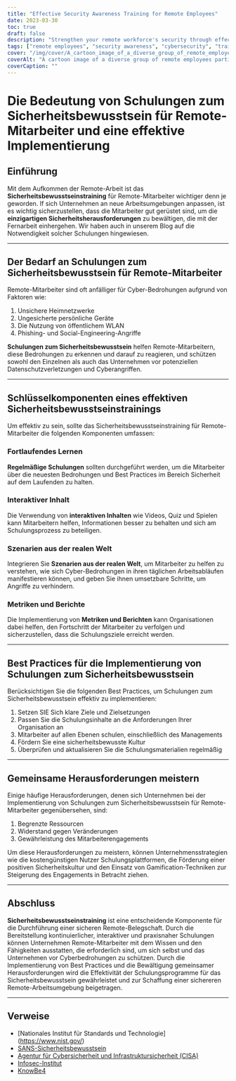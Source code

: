 ```yaml
---
title: "Effective Security Awareness Training for Remote Employees"
date: 2023-03-30
toc: true
draft: false
description: "Strengthen your remote workforce's security through effective security awareness training, and learn how to implement it successfully."
tags: ["remote employees", "security awareness", "cybersecurity", "training", "remote workforce", "phishing", "best practices", "security culture", "gamification", "NIST", "CISA", "SANS Security Awareness", "Infosec Institute", "KnowBe4", "continuous learning", "real-world scenarios", "interactive training", "cyber threats", "security training platforms"]
cover: "/img/cover/A_cartoon_image_of_a_diverse_group_of_remote_employees.png"
coverAlt: "A cartoon image of a diverse group of remote employees participating in an engaging security awareness training session on their laptops, with various cybersecurity symbols surrounding them."
coverCaption: ""
---
```


 # Die Bedeutung von Schulungen zum Sicherheitsbewusstsein für Remote-Mitarbeiter und eine effektive Implementierung  ## Einführung  Mit dem Aufkommen der Remote-Arbeit ist das **Sicherheitsbewusstseinstraining** für Remote-Mitarbeiter wichtiger denn je geworden. If sich Unternehmen an neue Arbeitsumgebungen anpassen, ist es wichtig sicherzustellen, dass die Mitarbeiter gut gerüstet sind, um die **einzigartigen Sicherheitsherausforderungen** zu bewältigen, die mit der Fernarbeit einhergehen. Wir haben auch in unserem Blog auf die Notwendigkeit solcher Schulungen hingewiesen.  ______  ## Der Bedarf an Schulungen zum Sicherheitsbewusstsein für Remote-Mitarbeiter  Remote-Mitarbeiter sind oft anfälliger für Cyber-Bedrohungen aufgrund von Faktoren wie:  1. Unsichere Heimnetzwerke 2. Ungesicherte persönliche Geräte 3. Die Nutzung von öffentlichem WLAN 4. Phishing- und Social-Engineering-Angriffe  **Schulungen zum Sicherheitsbewusstsein** helfen Remote-Mitarbeitern, diese Bedrohungen zu erkennen und darauf zu reagieren, und schützen sowohl den Einzelnen als auch das Unternehmen vor potenziellen Datenschutzverletzungen und Cyberangriffen.  ______  ## Schlüsselkomponenten eines effektiven Sicherheitsbewusstseinstrainings  Um effektiv zu sein, sollte das Sicherheitsbewusstseinstraining für Remote-Mitarbeiter die folgenden Komponenten umfassen:  ### Fortlaufendes Lernen  **Regelmäßige Schulungen** sollten durchgeführt werden, um die Mitarbeiter über die neuesten Bedrohungen und Best Practices im Bereich Sicherheit auf dem Laufenden zu halten.  ### Interaktiver Inhalt  Die Verwendung von **interaktiven Inhalten** wie Videos, Quiz und Spielen kann Mitarbeitern helfen, Informationen besser zu behalten und sich am Schulungsprozess zu beteiligen.  ### Szenarien aus der realen Welt  Integrieren Sie **Szenarien aus der realen Welt**, um Mitarbeiter zu helfen zu verstehen, wie sich Cyber-Bedrohungen in ihren täglichen Arbeitsabläufen manifestieren können, und geben Sie ihnen umsetzbare Schritte, um Angriffe zu verhindern.  ### Metriken und Berichte  Die Implementierung von **Metriken und Berichten** kann Organisationen dabei helfen, den Fortschritt der Mitarbeiter zu verfolgen und sicherzustellen, dass die Schulungsziele erreicht werden. ______  ## Best Practices für die Implementierung von Schulungen zum Sicherheitsbewusstsein  Berücksichtigen Sie die folgenden Best Practices, um Schulungen zum Sicherheitsbewusstsein effektiv zu implementieren:  1. Setzen SIE Sich klare Ziele und Zielsetzungen 2. Passen Sie die Schulungsinhalte an die Anforderungen Ihrer Organisation an 3. Mitarbeiter auf allen Ebenen schulen, einschließlich des Managements 4. Fördern Sie eine sicherheitsbewusste Kultur 5. Überprüfen und aktualisieren Sie die Schulungsmaterialien regelmäßig  ______  ## Gemeinsame Herausforderungen meistern  Einige häufige Herausforderungen, denen sich Unternehmen bei der Implementierung von Schulungen zum Sicherheitsbewusstsein für Remote-Mitarbeiter gegenübersehen, sind:  1. Begrenzte Ressourcen 2. Widerstand gegen Veränderungen 3. Gewährleistung des Mitarbeiterengagements  Um diese Herausforderungen zu meistern, können Unternehmensstrategien wie die kostengünstigen Nutzer Schulungsplattformen, die Förderung einer positiven Sicherheitskultur und den Einsatz von Gamification-Techniken zur Steigerung des Engagements in Betracht ziehen.  ______  ## Abschluss  **Sicherheitsbewusstseinstraining** ist eine entscheidende Komponente für die Durchführung einer sicheren Remote-Belegschaft. Durch die Bereitstellung kontinuierlicher, interaktiver und praxisnaher Schulungen können Unternehmen Remote-Mitarbeiter mit dem Wissen und den Fähigkeiten ausstatten, die erforderlich sind, um sich selbst und das Unternehmen vor Cyberbedrohungen zu schützen. Durch die Implementierung von Best Practices und die Bewältigung gemeinsamer Herausforderungen wird die Effektivität der Schulungsprogramme für das Sicherheitsbewusstsein gewährleistet und zur Schaffung einer sichereren Remote-Arbeitsumgebung beigetragen.  ______  ## Verweise  - [Nationales Institut für Standards und Technologie] (https://www.nist.gov/) - [SANS-Sicherheitsbewusstsein](https://www.sans.org/security-awareness-training) - [Agentur für Cybersicherheit und Infrastruktursicherheit (CISA)](https://www.cisa.gov/) - [Infosec-Institut](https://www.infosecinstitute.com/) - [KnowBe4](https://www.knowbe4.com/) 